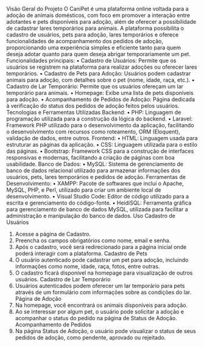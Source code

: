 Visão Geral do Projeto
 O CaniPet é uma plataforma online voltada para a adoção de animais domésticos, com foco em promover a interação entre adotantes e pets disponíveis para adoção, além de oferecer a possibilidade de cadastrar lares temporários para animais. A plataforma possibilita o cadastro de usuários, pets para adoção, lares temporários e oferece funcionalidades de acompanhamento dos pedidos de adoção, proporcionando uma experiência simples e eficiente tanto para quem deseja adotar quanto para quem deseja abrigar temporariamente um pet.
Funcionalidades principais:
•	Cadastro de Usuários: Permite que os usuários se registrem na plataforma para realizar adoções ou oferecer lares temporários.
•	Cadastro de Pets para Adoção: Usuários podem cadastrar animais para adoção, com detalhes sobre o pet (nome, idade, raça, etc.).
•	Cadastro de Lar Temporário: Permite que os usuários ofereçam um lar temporário para animais.
•	Homepage: Exibe uma lista de pets disponíveis para adoção.
•	Acompanhamento de Pedidos de Adoção: Página dedicada à verificação do status dos pedidos de adoção feitos pelos usuários.
 Tecnologias e Ferramentas Utilizadas
Backend:
•	PHP: Linguagem de programação utilizada para a construção da lógica do backend.
•	Laravel: Framework PHP utilizado para o desenvolvimento da aplicação, facilitando o desenvolvimento com recursos como roteamento, ORM (Eloquent), validação de dados, entre outros.
Frontend:
•	HTML: Linguagem usada para estruturar as páginas da aplicação.
•	CSS: Linguagem utilizada para o estilo das páginas.
•	Bootstrap: Framework CSS para a construção de interfaces responsivas e modernas, facilitando a criação de páginas com boa usabilidade.
Banco de Dados:
•	MySQL: Sistema de gerenciamento de banco de dados relacional utilizado para armazenar informações dos usuários, pets, lares temporários e pedidos de adoção.
Ferramentas de Desenvolvimento:
•	XAMPP: Pacote de softwares que inclui o Apache, MySQL, PHP, e Perl, utilizado para criar um ambiente local de desenvolvimento.
•	Visual Studio Code: Editor de código utilizado para a escrita e gerenciamento do código-fonte.
•	HeidiSQL: Ferramenta gráfica para gerenciamento de banco de dados MySQL, utilizada para facilitar a administração e manipulação do banco de dados.
 Uso
Cadastro de Usuários
1.	Acesse a página de Cadastro.
2.	Preencha os campos obrigatórios como nome, email e senha.
3.	Após o cadastro, você será redirecionado para a página inicial onde poderá interagir com a plataforma.
Cadastro de Pets
1.	O usuário autenticado pode cadastrar um pet para adoção, incluindo informações como nome, idade, raça, fotos, entre outras.
2.	O cadastro ficará disponível na homepage para visualização de outros usuários.
Cadastro de Lar Temporário
1.	Usuários autenticados podem oferecer um lar temporário para pets através de um formulário com informações sobre as condições do lar.
Página de Adoção
1.	Na homepage, você encontrará os animais disponíveis para adoção.
2.	Ao se interessar por algum pet, o usuário pode solicitar a adoção e acompanhar o status do pedido na página de Status de Adoção.
Acompanhamento de Pedidos
1.	Na página Status de Adoção, o usuário pode visualizar o status de seus pedidos de adoção, como pendente, aprovado ou rejeitado.
